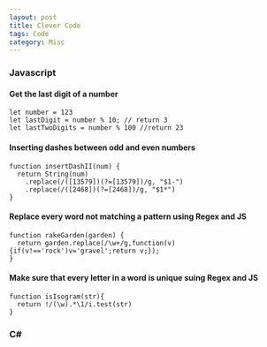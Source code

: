 ```yaml
---
layout: post
title: Clever Code
tags: Code
category: Misc
---
```


### Javascript ###

#### Get the last digit of a number ####

~~~
let number = 123
let lastDigit = number % 10; // return 3
let lastTwoDigits = number % 100 //return 23
~~~

#### Inserting dashes between odd and even numbers ####

~~~
function insertDashII(num) {
  return String(num)
    .replace(/([13579])(?=[13579])/g, "$1-")
    .replace(/([2468])(?=[2468])/g, "$1*")
}
~~~

#### Replace every word not matching a pattern using Regex and JS ####

~~~
function rakeGarden(garden) {
  return garden.replace(/\w+/g,function(v){if(v!=='rock')v='gravel';return v;});
}
~~~


#### Make sure that every letter in a word is unique suing Regex and JS ####

~~~
function isIsogram(str){ 
  return !/(\w).*\1/i.test(str)
}
~~~

### C# ###
